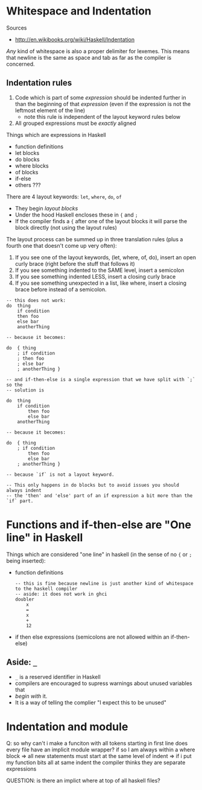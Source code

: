 # Whitespace and Indentation

Sources

* http://en.wikibooks.org/wiki/Haskell/Indentation

*Any* kind of whitespace is also a proper delimiter for lexemes. This means
that newline is the same as space and tab as far as the compiler is concerned.

## Indentation rules

1. Code which is part of some _expression_ should be indented further in than
   the beginning of that _expression_  (even if the expression is not the
   leftmost element of the line)
    * note this rule is independent of the layout keyword rules below
2. All grouped expressions must be *exactly* aligned

Things which are expressions in Haskell

* function definitions
* let blocks
* do blocks
* where blocks
* of blocks
* if-else
* others ???

There are 4 layout keywords: `let`, `where`, `do`, `of`

* They begin _layout blocks_
* Under the hood Haskell encloses these in `{` and `;`
* If the compiler finds a `{` after one of the layout blocks it will parse the
  block directly (not using the layout rules)

The layout process can be summed up in three translation rules (plus a fourth
one that doesn't come up very often):

1. If you see one of the layout keywords, (let, where, of, do), insert an open
   curly brace (right before the stuff that follows it)
2. If you see something indented to the SAME level, insert a semicolon
3. If you see something indented LESS, insert a closing curly brace
4. If you see something unexpected in a list, like where, insert a closing
   brace before instead of a semicolon.

```
-- this does not work:
do  thing
    if condition
    then foo
    else bar
    anotherThing

-- because it becomes:

do  { thing
    ; if condition
    ; then foo
    ; else bar
    ; anotherThing }

-- and if-then-else is a single expression that we have split with `;` so the
-- solution is

do  thing
    if condition
        then foo
        else bar
    anotherThing

-- because it becomes:

do  { thing
    ; if condition
        then foo
        else bar
    ; anotherThing }

-- because `if` is not a layout keyword.

-- This only happens in do blocks but to avoid issues you should always indent
-- the 'then' and 'else' part of an if expression a bit more than the `if` part.
```

# Functions and if-then-else are "One line" in Haskell

Things which are considered "one line" in haskell (in the sense of no `{` or
`;` being inserted):

* function definitions
    ```
    -- this is fine because newline is just another kind of whitespace to the haskell compiler
    -- aside: it does not work in ghci
    doubler
        x
        =
        x
        +
        12
    ```
* if then else expressions (semicolons are not allowed within an if-then-else)

## Aside: `_`

* `_` is a reserved identifier in Haskell
* compilers are encouraged to supress warnings about unused variables that
* _begin with_ it.
* It is a way of telling the complier "I expect this to be unused"

# Indentation and module

Q: so why can't i make a funciton with all tokens starting in first line
    does every file have an implicit module wrapper? if so I am always
    within a where block
    => all new statements must start at the same level of indent
    => if i put my function bits all at same indent the compiler thinks they
        are separate expressions

QUESTION: is there an implict where at top of all haskell files?

